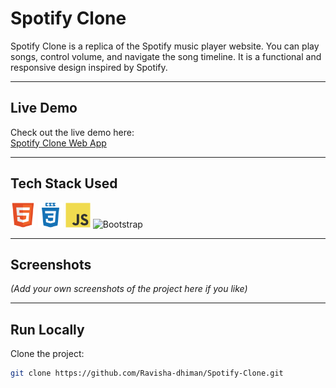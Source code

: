# Spotify Clone

Spotify Clone is a replica of the Spotify music player website. You can play songs, control volume, and navigate the song timeline. It is a functional and responsive design inspired by Spotify.

---

## Live Demo

Check out the live demo here:  
[Spotify Clone Web App](https://spotify-clone-webb.vercel.app/)

---

## Tech Stack Used

<img src="https://github.com/devicons/devicon/blob/master/icons/html5/html5-original.svg" title="HTML5" alt="HTML5" width="40" height="40"/>  
<img src="https://github.com/devicons/devicon/blob/master/icons/css3/css3-plain-wordmark.svg" title="CSS3" alt="CSS3" width="40" height="40"/>  
<img src="https://github.com/devicons/devicon/blob/master/icons/javascript/javascript-original.svg" title="JavaScript" alt="JavaScript" width="40" height="40"/>  
<img src="https://camo.githubusercontent.com/bec2c92468d081617cb3145a8f3d8103e268bca400f6169c3a68dc66e05c971e/68747470733a2f2f76352e676574626f6f7473747261702e636f6d2f646f63732f352e302f6173736574732f6272616e642f626f6f7473747261702d6c6f676f2d736861646f772e706e67" title="Bootstrap" alt="Bootstrap" width="40" height="40"/>

---

## Screenshots

*(Add your own screenshots of the project here if you like)*

---

## Run Locally

Clone the project:

```bash
git clone https://github.com/Ravisha-dhiman/Spotify-Clone.git
